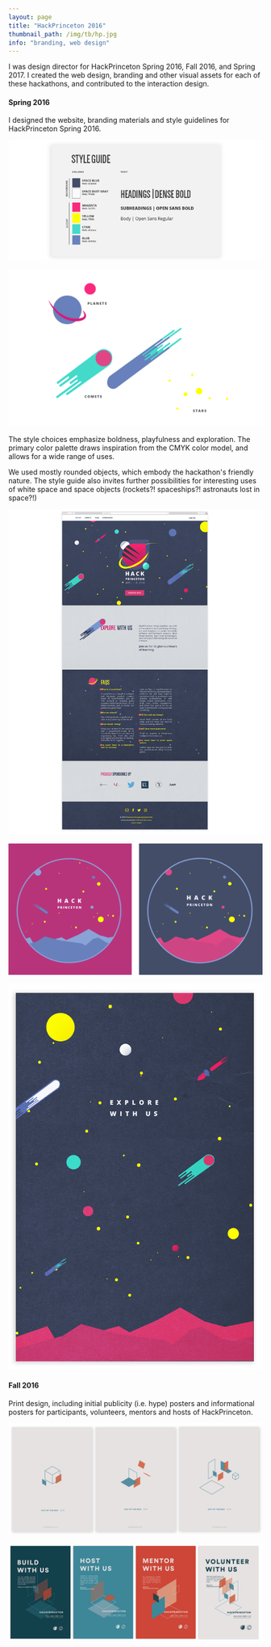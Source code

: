 ```yaml
---
layout: page
title: "HackPrinceton 2016"
thumbnail_path: /img/tb/hp.jpg
info: "branding, web design"
---
```


I was design director for HackPrinceton Spring 2016, Fall 2016, and Spring 2017. I created the web design, branding and other visual assets for each of these hackathons, and contributed to the interaction design. 


#### **Spring 2016**

I designed the website, branding materials and style guidelines for HackPrinceton Spring 2016. 

![HP](/img/hp/style-color.png)

![HP](/img/hp/style-planets.png)

The style choices emphasize boldness, playfulness and exploration. The primary color palette draws inspiration from the CMYK color model, and allows for a wide range of uses. 

We used mostly rounded objects, which embody the hackathon's friendly nature. The style guide also invites further possibilities for interesting uses of white space and space objects (rockets?! spaceships?! astronauts lost in space?!)




![HP](/img/hp/web.png)

![HP](/img/hp/shirt.png)

![HP](/img/hp/poster.png)







#### **Fall 2016**

Print design, including initial publicity (i.e. hype) posters and informational posters for participants, volunteers, mentors and hosts of HackPrinceton.

![HP](/img/hp/vague.png)

![HP](/img/hp/allposters.png)







